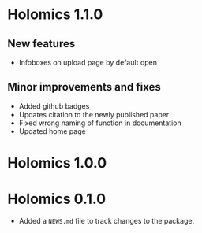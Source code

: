 # Holomics 1.1.0
## New features
* Infoboxes on upload page by default open

## Minor improvements and fixes
* Added github badges
* Updates citation to the newly published paper
* Fixed wrong naming of function in documentation
* Updated home page

# Holomics 1.0.0

# Holomics 0.1.0

* Added a `NEWS.md` file to track changes to the package.
